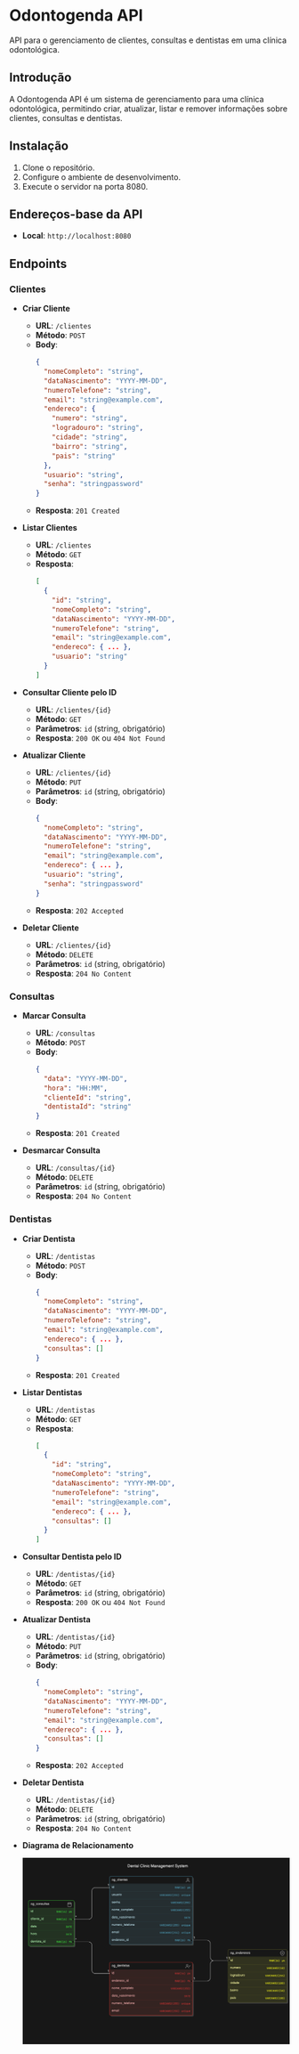 # Odontogenda API

API para o gerenciamento de clientes, consultas e dentistas em uma clínica odontológica.

## Introdução

A Odontogenda API é um sistema de gerenciamento para uma clínica odontológica, permitindo criar, atualizar, listar e remover informações sobre clientes, consultas e dentistas.

## Instalação

1. Clone o repositório.
2. Configure o ambiente de desenvolvimento.
3. Execute o servidor na porta 8080.

## Endereços-base da API

- **Local**: `http://localhost:8080`

## Endpoints

### Clientes

- **Criar Cliente**
    - **URL**: `/clientes`
    - **Método**: `POST`
    - **Body**:
      ```json
      {
        "nomeCompleto": "string",
        "dataNascimento": "YYYY-MM-DD",
        "numeroTelefone": "string",
        "email": "string@example.com",
        "endereco": {
          "numero": "string",
          "logradouro": "string",
          "cidade": "string",
          "bairro": "string",
          "pais": "string"
        },
        "usuario": "string",
        "senha": "stringpassword"
      }
      ```
    - **Resposta**: `201 Created`

- **Listar Clientes**
    - **URL**: `/clientes`
    - **Método**: `GET`
    - **Resposta**:
      ```json
      [
        {
          "id": "string",
          "nomeCompleto": "string",
          "dataNascimento": "YYYY-MM-DD",
          "numeroTelefone": "string",
          "email": "string@example.com",
          "endereco": { ... },
          "usuario": "string"
        }
      ]
      ```

- **Consultar Cliente pelo ID**
    - **URL**: `/clientes/{id}`
    - **Método**: `GET`
    - **Parâmetros**: `id` (string, obrigatório)
    - **Resposta**: `200 OK` ou `404 Not Found`

- **Atualizar Cliente**
    - **URL**: `/clientes/{id}`
    - **Método**: `PUT`
    - **Parâmetros**: `id` (string, obrigatório)
    - **Body**:
      ```json
      {
        "nomeCompleto": "string",
        "dataNascimento": "YYYY-MM-DD",
        "numeroTelefone": "string",
        "email": "string@example.com",
        "endereco": { ... },
        "usuario": "string",
        "senha": "stringpassword"
      }
      ```
    - **Resposta**: `202 Accepted`

- **Deletar Cliente**
    - **URL**: `/clientes/{id}`
    - **Método**: `DELETE`
    - **Parâmetros**: `id` (string, obrigatório)
    - **Resposta**: `204 No Content`

### Consultas

- **Marcar Consulta**
    - **URL**: `/consultas`
    - **Método**: `POST`
    - **Body**:
      ```json
      {
        "data": "YYYY-MM-DD",
        "hora": "HH:MM",
        "clienteId": "string",
        "dentistaId": "string"
      }
      ```
    - **Resposta**: `201 Created`

- **Desmarcar Consulta**
    - **URL**: `/consultas/{id}`
    - **Método**: `DELETE`
    - **Parâmetros**: `id` (string, obrigatório)
    - **Resposta**: `204 No Content`

### Dentistas

- **Criar Dentista**
    - **URL**: `/dentistas`
    - **Método**: `POST`
    - **Body**:
      ```json
      {
        "nomeCompleto": "string",
        "dataNascimento": "YYYY-MM-DD",
        "numeroTelefone": "string",
        "email": "string@example.com",
        "endereco": { ... },
        "consultas": []
      }
      ```
    - **Resposta**: `201 Created`

- **Listar Dentistas**
    - **URL**: `/dentistas`
    - **Método**: `GET`
    - **Resposta**:
      ```json
      [
        {
          "id": "string",
          "nomeCompleto": "string",
          "dataNascimento": "YYYY-MM-DD",
          "numeroTelefone": "string",
          "email": "string@example.com",
          "endereco": { ... },
          "consultas": []
        }
      ]
      ```

- **Consultar Dentista pelo ID**
    - **URL**: `/dentistas/{id}`
    - **Método**: `GET`
    - **Parâmetros**: `id` (string, obrigatório)
    - **Resposta**: `200 OK` ou `404 Not Found`

- **Atualizar Dentista**
    - **URL**: `/dentistas/{id}`
    - **Método**: `PUT`
    - **Parâmetros**: `id` (string, obrigatório)
    - **Body**:
      ```json
      {
        "nomeCompleto": "string",
        "dataNascimento": "YYYY-MM-DD",
        "numeroTelefone": "string",
        "email": "string@example.com",
        "endereco": { ... },
        "consultas": []
      }
      ```
    - **Resposta**: `202 Accepted`

- **Deletar Dentista**
    - **URL**: `/dentistas/{id}`
    - **Método**: `DELETE`
    - **Parâmetros**: `id` (string, obrigatório)
    - **Resposta**: `204 No Content`

- **Diagrama de Relacionamento**

  ![Diagrama de Relacionamento](diagrama-relacionamento.png)



